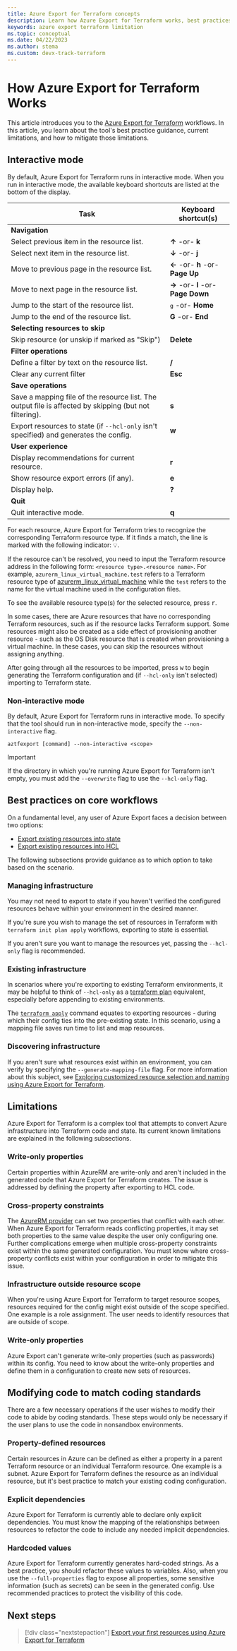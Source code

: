 ```yaml
---
title: Azure Export for Terraform concepts
description: Learn how Azure Export for Terraform works, best practices, and limitations around the tool.
keywords: azure export terraform limitation
ms.topic: conceptual
ms.date: 04/22/2023
ms.author: stema
ms.custom: devx-track-terraform
---
```


# How Azure Export for Terraform Works

This article introduces you to the [Azure Export for Terraform](./export-terraform-overview.md) workflows. In this article, you learn about the tool's best practice guidance, current limitations, and how to mitigate those limitations.

## Interactive mode

By default, Azure Export for Terraform runs in interactive mode. When you run in interactive mode, the available keyboard shortcuts are listed at the bottom of the display.

| Task                                                                                                    | Keyboard shortcut(s)                |
|---------------------------------------------------------------------------------------------------------|-------------------------------------|
| **Navigation**                                                                                          |                                     |
| Select previous item in the resource list.                                                              | **↑** -or- **k**                    |
| Select next item in the resource list.                                                                  | **↓** -or- **j**                    |
| Move to previous page in the resource list.                                                             | **←** -or- **h** -or- **Page Up**   |
| Move to next page in the resource list.                                                                 | **→** -or- **l** -or- **Page Down** |
| Jump to the start of the resource list.                                                                 | <kbd>g</kbd> -or- **Home**          |
| Jump to the end of the resource list.                                                                   | **G** -or- **End**                  |
| **Selecting resources to skip**                                                                         |                                     |
| Skip resource (or unskip if marked as "Skip")                                                           | **Delete**                          |
| **Filter operations**                                                                                   |                                     |
| Define a filter by text on the resource list.                                                           | **/**                               |
| Clear any current filter                                                                                | **Esc**                             |
| **Save operations**                                                                                     |                                     |
| Save a mapping file of the resource list. The output file is affected by skipping (but not filtering).  | **s**                               |
| Export resources to state (if `--hcl-only` isn't specified) and generates the config.                   | **w**                               |
| **User experience**                                                                                     |                                     |
| Display recommendations for current resource.                                                           | **r**                               |
| Show resource export errors (if any).                                                                   | **e**                               |
| Display help.                                                                                           | **?**                               |
| **Quit**                                                                                                |                                     |
| Quit interactive mode.                                                                                  | **q**                               |

For each resource, Azure Export for Terraform tries to recognize the corresponding Terraform resource type. If it finds a match, the line is marked with the following indicator: 💡.

If the resource can't be resolved, you need to input the Terraform resource address in the following form: `<resource type>.<resource name>`. For example, `azurerm_linux_virtual_machine.test` refers to a Terraform resource type of [azurerm_linux_virtual_machine](https://registry.terraform.io/providers/hashicorp/azurerm/latest/docs/resources/linux_virtual_machine) while the `test` refers to the name for the virtual machine used in the configuration files.

To see the available resource type(s) for the selected resource, press <kbd>r</kbd>.

In some cases, there are Azure resources that have no corresponding Terraform resources, such as if the resource lacks Terraform support. Some resources might also be created as a side effect of provisioning another resource - such as the OS Disk resource that is created when provisioning a virtual machine. In these cases, you can skip the resources without assigning anything.

After going through all the resources to be imported, press <kbd>w</kbd> to begin generating the Terraform configuration and (if `--hcl-only` isn't selected) importing to Terraform state.

### Non-interactive mode

By default, Azure Export for Terraform runs in interactive mode. To specify that the tool should run in non-interactive mode, specify the `--non-interactive` flag.

```console
aztfexport [command] --non-interactive <scope>
```

> [!IMPORTANT]
> If the directory in which you're running Azure Export for Terraform isn't empty, you must add the `--overwrite` flag to use the `--hcl-only` flag.

## Best practices on core workflows

On a fundamental level, any user of Azure Export faces a decision between two options:

- [Export existing resources into state](export-first-resources.md)
- [Export existing resources into HCL](export-resources-hcl.md)

The following subsections provide guidance as to which option to take based on the scenario.

### Managing infrastructure

You may not need to export to state if you haven't verified the configured resources behave within your environment in the desired manner.

If you're sure you wish to manage the set of resources in Terraform with `terraform init plan apply` workflows, exporting to state is essential.

If you aren't sure you want to manage the resources yet, passing the `--hcl-only` flag is recommended.

### Existing infrastructure

In scenarios where you're exporting to existing Terraform environments, it may be helpful to think of `--hcl-only` as a [terraform plan](https://developer.hashicorp.com/terraform/cli/commands/plan) equivalent, especially before appending to existing environments.

The [`terraform apply`](https://developer.hashicorp.com/terraform/cli/commands/apply) command equates to exporting resources - during which their config ties into the pre-existing state. In this scenario, using a mapping file saves run time to list and map resources.

### Discovering infrastructure

If you aren't sure what resources exist within an environment, you can verify by specifying the `--generate-mapping-file` flag. For more information about this subject, see [Exploring customized resource selection and naming using Azure Export for Terraform](select-custom-resources.md).

## Limitations

Azure Export for Terraform is a complex tool that attempts to convert Azure infrastructure into Terraform code and state. Its current known limitations are explained in the following subsections.

### Write-only properties

Certain properties within AzureRM are write-only and aren't included in the generated code that Azure Export for Terraform creates. The issue is addressed by defining the property after exporting to HCL code.

### Cross-property constraints

The [AzureRM provider](https://github.com/hashicorp/terraform-provider-azurerm) can set two properties that conflict with each other. When Azure Export for Terraform reads conflicting properties, it may set both properties to the same value despite the user only configuring one. Further complications emerge when multiple cross-property constraints exist within the same generated configuration. You must know where cross-property conflicts exist within your configuration in order to mitigate this issue.

### Infrastructure outside resource scope

When you're using Azure Export for Terraform to target resource scopes, resources required for the config might exist outside of the scope specified. One example is a role assignment. The user needs to identify resources that are outside of scope.

### Write-only properties

Azure Export can't generate write-only properties (such as passwords) within its config. You need to know about the write-only properties and define them in a configuration to create new sets of resources.

## Modifying code to match coding standards

There are a few necessary operations if the user wishes to modify their code to abide by coding standards. These steps would only be necessary if the user plans to use the code in nonsandbox environments.

### Property-defined resources

Certain resources in Azure can be defined as either a property in a parent Terraform resource or an individual Terraform resource. One example is a subnet. Azure Export for Terraform defines the resource as an individual resource, but it's best practice to match your existing coding configuration.

### Explicit dependencies

Azure Export for Terraform is currently able to declare only explicit dependencies. You must know the mapping of the relationships between resources to refactor the code to include any needed implicit dependencies.

### Hardcoded values

Azure Export for Terraform currently generates hard-coded strings. As a best practice, you should refactor these values to variables. Also, when you use the `--full-properties` flag to expose all properties, some sensitive information (such as secrets) can be seen in the generated config. Use recommended practices to protect the visibility of this code.

## Next steps

> [!div class="nextstepaction"]
> [Export your first resources using Azure Export for Terraform](export-first-resources.md)
